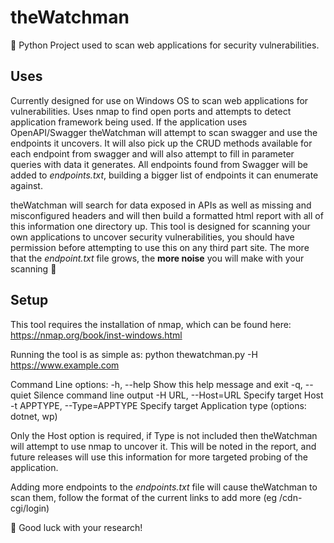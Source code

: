 # theWatchman
:snake:  Python Project used to scan web applications for security vulnerabilities.

## Uses
Currently designed for use on Windows OS to scan web applications for vulnerabilities. Uses nmap to find open ports and attempts to detect application
framework being used. If the application uses OpenAPI/Swagger theWatchman will attempt to scan swagger and use the endpoints it uncovers. It will also
pick up the CRUD methods available for each endpoint from swagger and will also attempt to fill in parameter queries with data it generates. All endpoints
found from Swagger will be added to *endpoints.txt*, building a bigger list of endpoints it can enumerate against. 

theWatchman will search for data exposed in APIs as well as missing and misconfigured headers and will then build a formatted html report with all of this 
information one directory up. This tool is designed for scanning your own applications to uncover security vulnerabilities, you should have permission before 
attempting to use this on any third part site. The more that the *endpoint.txt* file grows, the **more noise** you will make with your scanning :hear_no_evil:

## Setup
This tool requires the installation of nmap, which can be found here:
https://nmap.org/book/inst-windows.html

Running the tool is as simple as: python thewatchman.py -H https://www.example.com

Command Line options:
  -h, --help                        Show this help message and exit
  -q, --quiet                       Silence command line output
  -H URL, --Host=URL                Specify target Host
  -t APPTYPE, --Type=APPTYPE        Specify target Application type (options: dotnet, wp)
  
  
  Only the Host option is required, if Type is not included then theWatchman will attempt to use nmap to uncover it. This will be noted in the report,
  and future releases will use this information for more targeted probing of the application.
  
  Adding more endpoints to the *endpoints.txt* file will cause theWatchman to scan them, follow the format of the current links to add more (eg /cdn-cgi/login)
                        
                        
:rocket: Good luck with your research!
